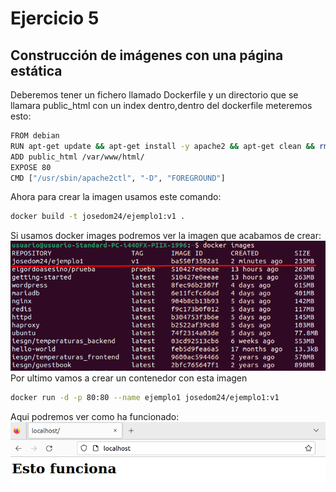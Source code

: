 # Ejercicio 5
## Construcción de imágenes con una página estática
Deberemos tener un fichero llamado Dockerfile y un directorio que se llamara public_html con un index dentro,dentro del dockerfile meteremos esto:
```bash
FROM debian
RUN apt-get update && apt-get install -y apache2 && apt-get clean && rm -rf /var/lib/apt/lists/*
ADD public_html /var/www/html/
EXPOSE 80
CMD ["/usr/sbin/apache2ctl", "-D", "FOREGROUND"]
```
Ahora para crear la imagen usamos este comando:
```bash
docker build -t josedom24/ejemplo1:v1 .
```
Si usamos docker images podremos ver la imagen que acabamos de crear:
![foto docker](https://github.com/AlvaroAMGX/Practica_Docker/blob/main/Imagenes/docker30.png) 
Por ultimo vamos a crear un contenedor con esta imagen
```bash
docker run -d -p 80:80 --name ejemplo1 josedom24/ejemplo1:v1
```
Aqui podremos ver como ha funcionado:
![foto docker](https://github.com/AlvaroAMGX/Practica_Docker/blob/main/Imagenes/docker31.png) 
